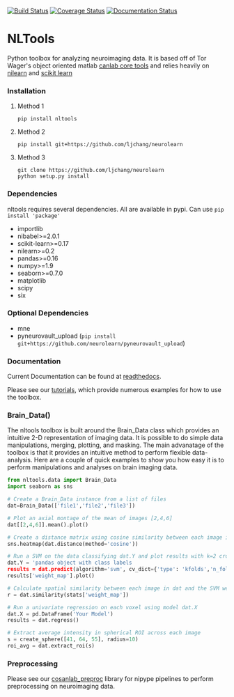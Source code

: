 [![Build Status](https://api.travis-ci.org/ljchang/nltools.png)](https://travis-ci.org/ljchang/nltools/)
[![Coverage Status](https://coveralls.io/repos/github/ljchang/nltools/badge.svg?branch=master)](https://coveralls.io/github/ljchang/nltools?branch=master)
[![Documentation Status](https://readthedocs.org/projects/neurolearn/badge/?version=latest)](http://neurolearn.readthedocs.io/en/latest/?badge=latest)

# NLTools
Python toolbox for analyzing neuroimaging data.  It is based off of Tor Wager's object oriented matlab [canlab core tools](http://wagerlab.colorado.edu/tools) and relies heavily on [nilearn](http://nilearn.github.io) and [scikit learn](http://scikit-learn.org/stable/index.html)

### Installation
1. Method 1
  
   ```
   pip install nltools
   ```

2. Method 2
  
   ```
   pip install git+https://github.com/ljchang/neurolearn
   ```

3. Method 3

   ```
   git clone https://github.com/ljchang/neurolearn
   python setup.py install
   ```

### Dependencies
nltools requires several dependencies.  All are available in pypi.  Can use `pip install 'package'`
 - importlib
 - nibabel>=2.0.1
 - scikit-learn>=0.17
 - nilearn>=0.2
 - pandas>=0.16
 - numpy>=1.9
 - seaborn>=0.7.0
 - matplotlib
 - scipy
 - six
 
### Optional Dependencies
 - mne
 - pyneurovault_upload (`pip install git+https://github.com/neurolearn/pyneurovault_upload`)
 
### Documentation
Current Documentation can be found at [readthedocs](http://neurolearn.readthedocs.org/en/latest).  

Please see our [tutorials](http://neurolearn.readthedocs.io/en/latest/auto_examples/index.html), which provide numerous examples for how to use the toolbox.  

### Brain_Data()

The nltools toolbox is built around the Brain_Data class which provides an intuitive 2-D representation of imaging data.  It is possible to do simple data manipulations, merging, plotting, and masking.  The main advanatage of the toolbox is that it provides an intuitive method to perform flexible data-analysis.  Here are a couple of quick examples to show you how easy it is to perform manipulations and analyses on brain imaging data.

``` python
from nltools.data import Brain_Data
import seaborn as sns

# Create a Brain_Data instance from a list of files
dat=Brain_Data(['file1','file2','file3'])

# Plot an axial montage of the mean of images [2,4,6]
dat[[2,4,6]].mean().plot()

# Create a distance matrix using cosine similarity between each image in dat and plot using seaborn
sns.heatmap(dat.distance(method='cosine'))

# Run a SVM on the data classifying dat.Y and plot results with k=2 cross-validation
dat.Y = 'pandas object with class labels
results = dat.predict(algorithm='svm', cv_dict={'type': 'kfolds','n_folds': 2, 'n':len(dat.Y)}, plot=False,**{'kernel':"linear"})
results['weight_map'].plot()

# Calculate spatial similarity between each image in dat and the SVM weightmap
r = dat.similarity(stats['weight_map'])

# Run a univariate regression on each voxel using model dat.X
dat.X = pd.DataFrame('Your Model')
results = dat.regress()

# Extract average intensity in spherical ROI across each image
s = create_sphere([41, 64, 55], radius=10)
roi_avg = dat.extract_roi(s)
```

### Preprocessing
Please see our [cosanlab_preproc](https://github.com/cosanlab/cosanlab_preproc) library for nipype pipelines to perform preprocessing on neuroimaging data.
